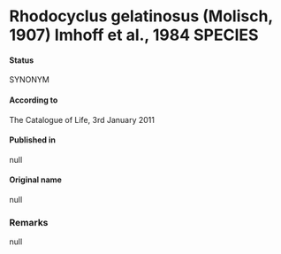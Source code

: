 # Rhodocyclus gelatinosus (Molisch, 1907) Imhoff et al., 1984 SPECIES

#### Status
SYNONYM

#### According to
The Catalogue of Life, 3rd January 2011

#### Published in
null

#### Original name
null

### Remarks
null